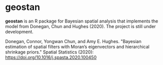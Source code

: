 # geostan

**geostan** is an R package for Bayesian spatial analysis that implements the model from Donegan, Chun and Hughes (2020). The project is still under development.

Donegan, Connor, Yongwan Chun, and Amy E. Hughes. "Bayesian estimation of spatial filters with Moran’s eigenvectors and hierarchical shrinkage priors." Spatial Statistics (2020): https://doi.org/10.1016/j.spasta.2020.100450
